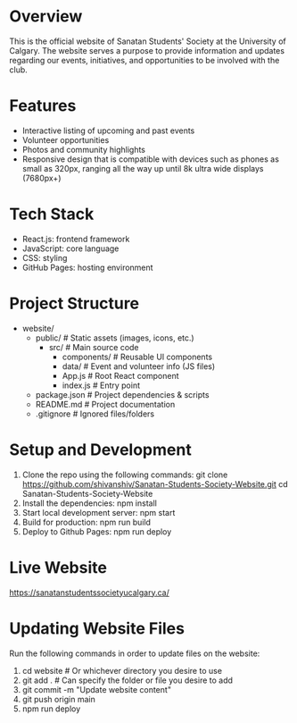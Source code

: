 # Overview
This is the official website of Sanatan Students' Society at the University of Calgary. The website serves a purpose to provide information and updates regarding our events, initiatives, and opportunities to be involved with the club.

# Features
- Interactive listing of upcoming and past events
- Volunteer opportunities
- Photos and community highlights
- Responsive design that is compatible with devices such as phones as small as 320px, ranging all the way up until 8k ultra wide displays (7680px+)

# Tech Stack
- React.js: frontend framework
- JavaScript: core language
- CSS: styling
- GitHub Pages: hosting environment

# Project Structure
- website/
    - public/                   # Static assets (images, icons, etc.)
        - src/                  # Main source code
           - components/        # Reusable UI components
           - data/              # Event and volunteer info (JS files)
           - App.js             # Root React component
           - index.js           # Entry point
    - package.json          # Project dependencies & scripts
    - README.md             # Project documentation
    - .gitignore            # Ignored files/folders 
# Setup and Development
1. Clone the repo using the following commands:
    git clone https://github.com/shivanshiv/Sanatan-Students-Society-Website.git
    cd Sanatan-Students-Society-Website
2. Install the dependencies:
    npm install
3. Start local development server:
    npm start
4. Build for production:
    npm run build
5. Deploy to Github Pages:
    npm run deploy

# Live Website
https://sanatanstudentssocietyucalgary.ca/

# Updating Website Files
Run the following commands in order to update files on the website:
1. cd website              # Or whichever directory you desire to use
2. git add .               # Can specify the folder or file you desire to add
3. git commit -m "Update website content"
4. git push origin main
5. npm run deploy

